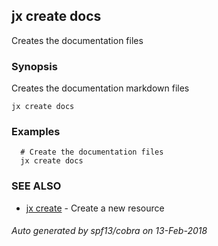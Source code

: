 ## jx create docs

Creates the documentation files

### Synopsis


Creates the documentation markdown files

```
jx create docs
```

### Examples

```
  # Create the documentation files
  jx create docs
```

### SEE ALSO
* [jx create](jx_create.md)	 - Create a new resource

###### Auto generated by spf13/cobra on 13-Feb-2018
